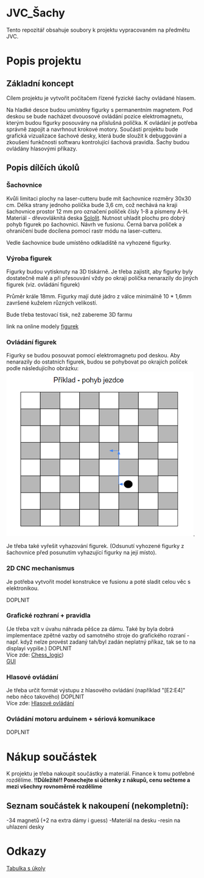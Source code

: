 # JVC_Šachy
Tento repozitář obsahuje soubory k projektu vypracovaném na předmětu JVC.

# Popis projektu

## Základní koncept

Cílem projektu je vytvořit počítačem řízené fyzické šachy ovládané hlasem.

Na hladké desce budou umístěny figurky s permanentním magnetem. Pod deskou se bude nacházet dvouosové ovládání pozice elektromagnetu, kterým budou figurky posouvány na příslušná políčka. K ovládání je potřeba správně zapojit a navrhnout krokové motory.
Součástí projektu bude grafická vizualizace šachové desky, která bude sloužit k debuggování a zkoušení funkčnosti softwaru kontrolující šachová pravidla.
Šachy budou ovládány hlasovými příkazy.

## Popis dílčích úkolů

### Šachovnice

Kvůli limitaci plochy na laser-cutteru bude mít šachovnice rozměry 30x30 cm. Délka strany jednoho políčka bude 3,6 cm, což nechává na kraji šachovnice prostor 12 mm pro označení políček čísly 1-8 a písmeny A-H. Materiál - dřevovláknitá deska [Sololit](https://www.bauhaus.cz/drevovlaknita-deska-na-miru-sololit-21485787). Nutnost uhladit plochu pro dobrý pohyb figurek po šachovnici. Návrh ve fusionu. Černá barva políček a ohraničení bude docílena pomocí rastr módu na laser-cutteru.

Vedle šachovnice bude umístěno odkladiště na vyhozené figurky.

### Výroba figurek

Figurky budou vytisknuty na 3D tiskárně.
Je třeba zajistit, aby figurky byly dostatečně malé a při přesouvání vždy po okraji políčka nenarazily do jiných figurek (viz. ovládání figurek)

Průměr krále 18mm. Figurky mají duté jádro z válce minimálně 10 * 1,6mm završené kuželem různých velikostí. 

Bude třeba testovací tisk, než zabereme 3D farmu

link na online modely [figurek](https://a360.co/42mMLNg)

### Ovládání figurek

Figurky se budou posouvat pomocí elektromagnetu pod deskou. Aby nenarazily do ostatních figurek, budou se pohybovat po okrajích políček
podle následujícího obrázku:
![Screenshot](obrazky/sachovnice.png).

Je třeba také vyřešit vyhazování figurek. (Odsunutí vyhozené figurky z šachovnice před posunutím vyhazující figurky na její místo).

### 2D CNC mechanismus

Je potřeba vytvořit model konstrukce ve fusionu a poté sladit celou věc s elektronikou.

DOPLNIT

### Grafické rozhraní + pravidla

(Je třeba vzít v úvahu náhrada pěšce za dámu. Také by byla dobrá implementace zpětné vazby od samotného stroje do grafického rozraní - např. když nelze provést zadaný tah/byl zadán neplatný příkaz, tak se to na displayi vypíše.)
DOPLNIT
<br />
Více zde: [Chess_logic](https://github.com/priban42/JVC_Sachy/tree/main/aplikace/Chess_logic))
<br />
[GUI](https://github.com/priban42/JVC_Sachy/tree/main/aplikace/GUI)

### Hlasové ovládání

Je třeba určit formát výstupu z hlasového ovládání (například "[E2:E4]" nebo něco takového)
DOPLNIT
<br />
Více zde: [Hlasové ovládání](https://github.com/priban42/JVC_Sachy/tree/main/aplikace/Speech_to_commands)

### Ovládání motoru arduinem + sériová komunikace

DOPLNIT


# Nákup součástek
K projektu je třeba nakoupit součástky a materiál.
Finance k tomu potřebné rozdělíme.
**!!Důležité!! Ponechejte si účtenky z nákupů, cenu sečteme a mezi všechny rovnoměrně rozdělíme**

## Seznam součástek k nakoupení (nekompletní):
-34 magnetů (+2 na extra dámy i guess)
-Materiál na desku
-resin na uhlazení desky

# Odkazy
[Tabulka s úkoly](https://docs.google.com/spreadsheets/d/1UUxRAGhn-jtaI4z0dNDnTzgcjV0y25KO_U75sZBlTXc/edit#gid=0)
